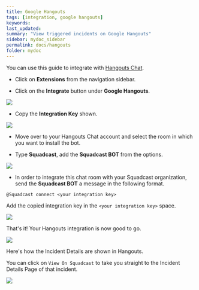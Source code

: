 ```yaml
---
title: Google Hangouts
tags: [integration, google hangouts]
keywords: 
last_updated: 
summary: "View triggered incidents on Google Hangouts"
sidebar: mydoc_sidebar
permalink: docs/hangouts
folder: mydoc
---
```


You can use this guide to integrate with [Hangouts Chat](http://chat.google.com/). 

- Click on **Extensions** from the navigation sidebar. 

- Click on the **Integrate** button under **Google Hangouts**.

![](images/hangouts_1.png)

- Copy the **Integration Key** shown. 

![](images/hangouts_2.png)

- Move over to your Hangouts Chat account and select the room in which you want to install the bot.

- Type **Squadcast**, add the **Squadcast BOT** from the options. 

![](images/hangouts_3.png)

- In order to integrate this chat room with your Squadcast organization, send the **Squadcast BOT** a message in the following format.

```@Squadcast connect <your integration key>```

Add the copied integration key in the `<your integration key>` space. 

![](images/hangouts_4.png)

That's it! Your Hangouts integration is now good to go.

![](images/hangouts_5.png)

Here's how the Incident Details are shown in Hangouts. 

You can click on `View On Squadcast` to take you straight to the Incident Details Page of that incident. 

![](images/hangouts_6.png)